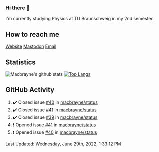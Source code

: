 ### Hi there 👋
I'm currently studying Physics at TU Braunschweig in my 2nd semester.

## How to reach me
[Website](https://macbrayne.de)
[Mastodon](https://norden.social/@florentin)
[Email](mailto:hello@macbrayne.de)

## Statistics
![Macbrayne's github stats](https://github-readme-stats.vercel.app/api?username=macbrayne&count_private=true&show_icons=true&hide_rank=true&custom_title=macbrayne's%20GitHub%20Stats)
[![Top Langs](https://github-readme-stats.vercel.app/api/top-langs/?username=macbrayne&exclude_repo=liftron&layout=compact)](https://github.com/anuraghazra/github-readme-stats)
## GitHub Activity

<!--RECENT_ACTIVITY:start-->
1. ✔️ Closed issue [#40](https://github.com/macbrayne/status/issues/40) in [macbrayne/status](https://github.com/macbrayne/status)
2. ✔️ Closed issue [#41](https://github.com/macbrayne/status/issues/41) in [macbrayne/status](https://github.com/macbrayne/status)
3. ✔️ Closed issue [#39](https://github.com/macbrayne/status/issues/39) in [macbrayne/status](https://github.com/macbrayne/status)
4. ❗️ Opened issue [#41](https://github.com/macbrayne/status/issues/41) in [macbrayne/status](https://github.com/macbrayne/status)
5. ❗️ Opened issue [#40](https://github.com/macbrayne/status/issues/40) in [macbrayne/status](https://github.com/macbrayne/status)
<!--RECENT_ACTIVITY:end-->

<!--RECENT_ACTIVITY:last_update-->
Last Updated: Wednesday, June 29th, 2022, 1:33:12 PM
<!--RECENT_ACTIVITY:last_update_end-->


<!--
**macbrayne/macbrayne** is a ✨ _special_ ✨ repository because its `README.md` (this file) appears on your GitHub profile.

Here are some ideas to get you started:

- 🔭 I’m currently working on ...
- 🌱 I’m currently learning ...
- 👯 I’m looking to collaborate on ...
- 🤔 I’m looking for help with ...
- 💬 Ask me about ...
- 📫 How to reach me: ...
- 😄 Pronouns: ...
- ⚡ Fun fact: ...
-->

